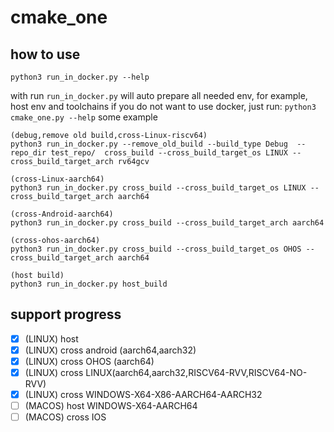 # cmake_one
## how to use
```
python3 run_in_docker.py --help
```
with run `run_in_docker.py` will auto prepare all needed env, for example, host env and toolchains
if you do not want to use docker, just run: `python3 cmake_one.py --help`
some example
```
(debug,remove old build,cross-Linux-riscv64)
python3 run_in_docker.py --remove_old_build --build_type Debug  --repo_dir test_repo/  cross_build --cross_build_target_os LINUX --cross_build_target_arch rv64gcv

(cross-Linux-aarch64)
python3 run_in_docker.py cross_build --cross_build_target_os LINUX --cross_build_target_arch aarch64

(cross-Android-aarch64)
python3 run_in_docker.py cross_build --cross_build_target_arch aarch64

(cross-ohos-aarch64)
python3 run_in_docker.py cross_build --cross_build_target_os OHOS --cross_build_target_arch aarch64

(host build)
python3 run_in_docker.py host_build
```
## support progress
- [x] (LINUX) host
- [x] (LINUX) cross android (aarch64,aarch32)
- [x] (LINUX) cross OHOS (aarch64)
- [x] (LINUX) cross LINUX(aarch64,aarch32,RISCV64-RVV,RISCV64-NO-RVV)
- [x] (LINUX) cross WINDOWS-X64-X86-AARCH64-AARCH32
- [ ] (MACOS) host  WINDOWS-X64-AARCH64
- [ ] (MACOS) cross IOS
